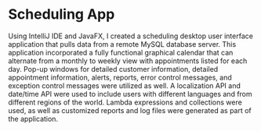 # Scheduling App
Using IntelliJ IDE and JavaFX, I created a scheduling desktop user interface application that pulls data from a remote MySQL database server. This application incorporated a fully functional graphical calendar that can alternate from a monthly to weekly view with appointments listed for each day. Pop-up windows for detailed customer information, detailed appointment information, alerts, reports, error control messages, and exception control messages were utilized as well. A localization API and date/time API were used to include users with different languages and from different regions of the world. Lambda expressions and collections were used, as well as customized reports and log files were generated as part of the application.
